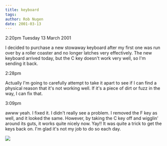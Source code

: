 ```yaml
---
title: keyboard
tags: 
author: Rob Nugen
date: 2001-03-13
---
```


<p class=date>2:20pm Tuesday 13 March 2001</p>

<p>I decided to purchase a new stowaway keyboard after my first one was run
over by a roller coaster and no longer latches very effectively.  The new
keyboard arrived today, but the C key doesn't work very well, so I'm sending
it back.</p>

<p class=date>2:28pm</p>

<p>Actually I'm going to carefully attempt to take it apart to see if I can
find a physical reason that it's not working well.  If it's a piece of dirt
or fuzz in the way, I can fix that.</p>

<p class=date>3:09pm</p>

<p>awww yeah.  I fixed it.  I didn't really see a problem.  I removed the F
key as well, and it looked the same.  However, by taking the C key off and
wigglin' around its guts, it works quite nicely now.  Yay!!  It was quite a
trick to get the keys back on.  I'm glad it's not my job to do so each
day.</p>

<p><img src="/images/rob/wL-ROB.gif"/></p>
